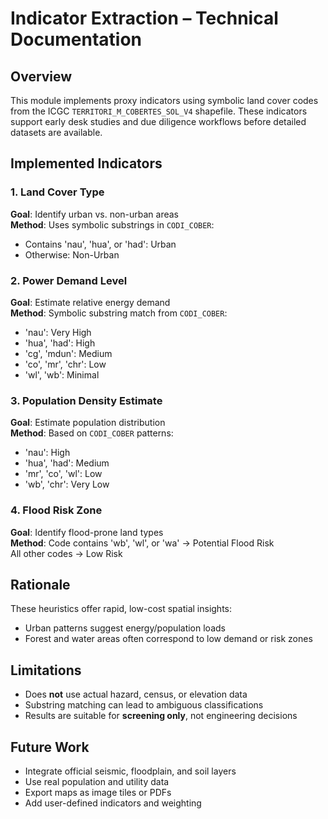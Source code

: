 # Indicator Extraction – Technical Documentation

## Overview
This module implements proxy indicators using symbolic land cover codes from the ICGC `TERRITORI_M_COBERTES_SOL_V4` shapefile. These indicators support early desk studies and due diligence workflows before detailed datasets are available.

## Implemented Indicators

### 1. Land Cover Type
**Goal**: Identify urban vs. non-urban areas  
**Method**: Uses symbolic substrings in `CODI_COBER`:
- Contains 'nau', 'hua', or 'had': Urban
- Otherwise: Non-Urban

### 2. Power Demand Level
**Goal**: Estimate relative energy demand  
**Method**: Symbolic substring match from `CODI_COBER`:
- 'nau': Very High
- 'hua', 'had': High
- 'cg', 'mdun': Medium
- 'co', 'mr', 'chr': Low
- 'wl', 'wb': Minimal

### 3. Population Density Estimate
**Goal**: Estimate population distribution  
**Method**: Based on `CODI_COBER` patterns:
- 'nau': High
- 'hua', 'had': Medium
- 'mr', 'co', 'wl': Low
- 'wb', 'chr': Very Low

### 4. Flood Risk Zone
**Goal**: Identify flood-prone land types  
**Method**: Code contains 'wb', 'wl', or 'wa' → Potential Flood Risk  
All other codes → Low Risk

## Rationale
These heuristics offer rapid, low-cost spatial insights:
- Urban patterns suggest energy/population loads
- Forest and water areas often correspond to low demand or risk zones

## Limitations
- Does **not** use actual hazard, census, or elevation data
- Substring matching can lead to ambiguous classifications
- Results are suitable for **screening only**, not engineering decisions

## Future Work
- Integrate official seismic, floodplain, and soil layers
- Use real population and utility data
- Export maps as image tiles or PDFs
- Add user-defined indicators and weighting